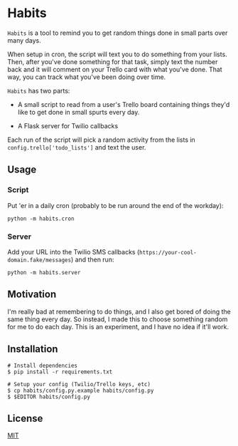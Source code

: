 # Habits

`Habits` is a tool to remind you to get random things done in small parts over many days.

When setup in cron, the script will text you to do something from your lists. Then, after you've done something for that task, simply text the number back and it will comment on your Trello card with what you've done. That way, you can track what you've been doing over time.

`Habits` has two parts:

- A small script to read from a user's Trello board containing things they'd like to get done in small spurts every day.

- A Flask server for Twilio callbacks

Each run of the script will pick a random activity from the lists in `config.trello['todo_lists']` and text the user.

## Usage

### Script

Put 'er in a daily cron (probably to be run around the end of the workday):

`python -m habits.cron`

### Server

Add your URL into the Twilio SMS callbacks (`https://your-cool-domain.fake/messages`) and then run:

`python -m habits.server`

## Motivation

I'm really bad at remembering to do things, and I also get bored of doing the same thing every day. So instead, I made this to choose something random for me to do each day. This is an experiment, and I have no idea if it'll work.

## Installation

```shell
# Install dependencies
$ pip install -r requirements.txt

# Setup your config (Twilio/Trello keys, etc)
$ cp habits/config.py.example habits/config.py
$ $EDITOR habits/config.py
```

## License

[MIT](LICENSE)
